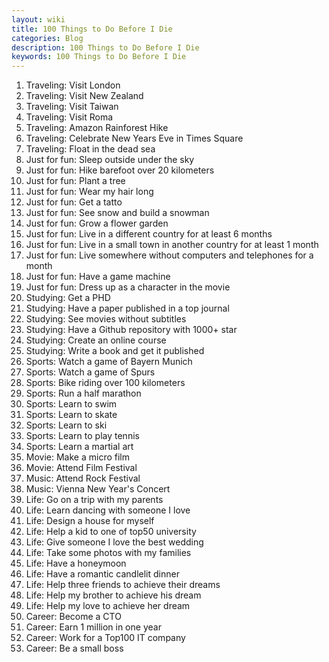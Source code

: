 ```yaml
---
layout: wiki
title: 100 Things to Do Before I Die
categories: Blog
description: 100 Things to Do Before I Die
keywords: 100 Things to Do Before I Die
---
```


1. Traveling: Visit London
2. Traveling: Visit New Zealand
3. Traveling: Visit Taiwan
4. Traveling: Visit Roma
5. Traveling: Amazon Rainforest Hike
6. Traveling: Celebrate New Years Eve in Times Square
7. Traveling: Float in the dead sea
8. Just for fun: Sleep outside under the sky
9. Just for fun: Hike barefoot over 20 kilometers
10. Just for fun: Plant a tree
11. Just for fun: Wear my hair long
12. Just for fun: Get a tatto
13. Just for fun: See snow and build a snowman
14. Just for fun: Grow a flower garden
15. Just for fun: Live in a different country for at least 6 months
16. Just for fun: Live in a small town in another country for at least 1 month
17. Just for fun: Live somewhere without computers and telephones for a month
18. Just for fun: Have a game machine
19. Just for fun: Dress up as a character in the movie
20. Studying: Get a PHD
21. Studying: Have a paper published in a top journal
22. Studying: See movies without subtitles
23. Studying: Have a Github repository with 1000+ star
24. Studying: Create an online course
25. Studying: Write a book and get it published
26. Sports: Watch a game of Bayern Munich
27. Sports: Watch a game of Spurs
28. Sports: Bike riding over 100 kilometers
29. Sports: Run a half marathon
30. Sports: Learn to swim
31. Sports: Learn to skate
32. Sports: Learn to ski
33. Sports: Learn to play tennis
34. Sports: Learn a martial art
35. Movie: Make a micro film
36. Movie: Attend Film Festival
37. Music: Attend Rock Festival
38. Music: Vienna New Year's Concert
39. Life: Go on a trip with my parents
40. Life: Learn dancing with someone I love
41. Life: Design a house for myself
42. Life: Help a kid to one of top50 university
43. Life: Give someone I love the best wedding
44. Life: Take some photos with my families
45. Life: Have a honeymoon
46. Life: Have a romantic candlelit dinner
47. Life: Help three friends to achieve their dreams
48. Life: Help my brother to achieve his dream
49. Life: Help my love to achieve her dream
50. Career: Become a CTO
51. Career: Earn 1 million in one year
52. Career: Work for a Top100 IT company
53. Career: Be a small boss